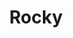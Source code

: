---
title: Rocky
description: Kolorowanki Rocky
canonical: /bajki/psi-patrol/rocky
tags:
- bajki
- psi-patrol
---